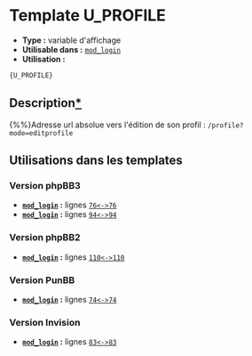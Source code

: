 # Template U_PROFILE
* __Type :__ variable d'affichage
* __Utilisable dans :__ [`mod_login`](../tpl/mod_login.md#readme)
* __Utilisation :__

```html
{U_PROFILE}
```

## Description[*](https://fa-tvars.appspot.com/var/U_PROFILE)
{%%}Adresse url absolue vers l'édition de son profil : `/profile?mode=editprofile`

## Utilisations dans les templates

### Version phpBB3
* __[`mod_login`](../tpl/mod_login.md#readme) :__ lignes [`76`](../src/prosilver/mod_login.tpl#L76)[`<->`](../src/prosilver/mod_login.tpl#L76-L76)[`76`](../src/prosilver/mod_login.tpl#L76)
* __[`mod_login`](../tpl/mod_login.md#readme) :__ lignes [`94`](../src/prosilver/mod_login.tpl#L94)[`<->`](../src/prosilver/mod_login.tpl#L94-L94)[`94`](../src/prosilver/mod_login.tpl#L94)

### Version phpBB2
* __[`mod_login`](../tpl/mod_login.md#readme) :__ lignes [`110`](../src/subsilver/mod_login.tpl#L110)[`<->`](../src/subsilver/mod_login.tpl#L110-L110)[`110`](../src/subsilver/mod_login.tpl#L110)

### Version PunBB
* __[`mod_login`](../tpl/mod_login.md#readme) :__ lignes [`74`](../src/punbb/mod_login.tpl#L74)[`<->`](../src/punbb/mod_login.tpl#L74-L74)[`74`](../src/punbb/mod_login.tpl#L74)

### Version Invision
* __[`mod_login`](../tpl/mod_login.md#readme) :__ lignes [`83`](../src/invision/mod_login.tpl#L83)[`<->`](../src/invision/mod_login.tpl#L83-L83)[`83`](../src/invision/mod_login.tpl#L83)


